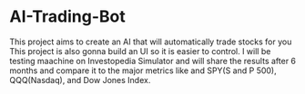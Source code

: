 # AI-Trading-Bot
This project aims to create an AI that will automatically trade stocks for you
This project is also gonna build an UI so it is easier to control. I will be testing maachine on Investopedia Simulator and will share the results after 6 months and compare it to the major metrics like and SPY(S and P 500), QQQ(Nasdaq), and Dow Jones Index.
